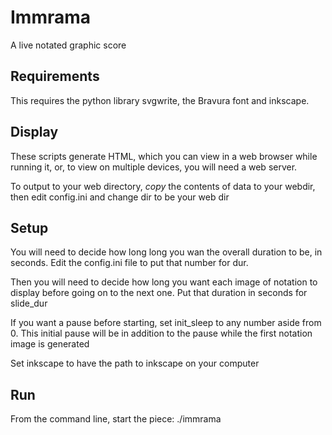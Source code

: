 # Immrama
A live notated graphic score

## Requirements
This requires the python library svgwrite, the Bravura font and inkscape.

## Display
These scripts generate HTML, which you can view in a web browser while running it, or, to view on multiple devices, you will need a web server.

To output to your web directory, *copy* the contents of data to your webdir, then edit config.ini and change dir to be your web dir

## Setup
You will need to decide how long long you wan the overall duration to be, in seconds. Edit the config.ini file to put that number for dur.

Then you will need to decide how long you want each image of notation to display before going on to the next one. Put that duration in seconds for slide_dur

If you want a pause before starting, set init_sleep to any number aside from 0.  This initial pause will be in addition to the pause while the first notation image is generated

Set inkscape to have the path to inkscape on your computer

## Run
From the command line, start the piece:
    ./immrama
